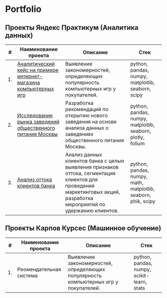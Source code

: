 # Portfolio

## Проекты Яндекс Практикум (Аналитика данных)

| # | Наименование проекта | Описание | Стек |
|----|----------|----------|----------|
| 1. | [Аналитический кейс на примере интернет-магазина компьютерных игр](https://github.com/ilyaapa/portfolio/tree/main/Computer%20Game%20Online%20Store) | Выявление закономерностей, определяющих популярность компьютерных игр у покупателей. | python, pandas, numpy, matplotlib, seaborn, scipy |
| 2. | [Исследование рынка заведений общественного питания Москвы](https://github.com/ilyaapa/portfolio/tree/main/Catering%20Research) | Разработка рекомендаций по открытию нового заведения на основе анализа данных о заведениях общественного питания Москвы. | python, pandas, numpy, matplotlib, seaborn, plotly, folium |
| 3. | [Анализ оттока клиентов банка](https://github.com/ilyaapa/portfolio/tree/main/Customer%20Churn) | Анализ данных клиентов банка с целью выявления признаков оттока, сегментация клиентов для проведения маркетинговых акций, разработка мероприятий по удержанию клиентов. | python, pandas, numpy, math, matplotlib, seaborn, phik, scipy |

## Проекты Карпов Курсес (Машинное обучение)

| # | Наименование проекта | Описание | Стек |
|----|-----------|----------|----------|
| 1. | Реомендательная система | Выявление закономерностей, определяющих популярность компьютерных игр у покупателей. | python, pandas, numpy, scikit-learn, stats |

